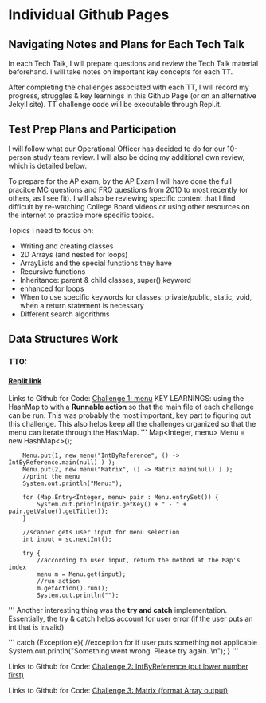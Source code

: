 # Individual Github Pages

## Navigating Notes and Plans for Each Tech Talk
In each Tech Talk, I will prepare questions and review the Tech Talk material beforehand. I will take notes on important key concepts for each TT. 

After completing the challenges associated with each TT, I will record my progress, struggles & key learnings in this Github Page (or on an alternative Jekyll site). TT challenge code will be executable through Repl.it.

## Test Prep Plans and Participation

I will follow what our Operational Officer has decided to do for our 10-person study team review. I will also be doing my additional own review, which is detailed below.

To prepare for the AP exam, by the AP Exam I will have done the full pracitce MC questions and FRQ questions from 2010 to most recently (or others, as I see fit). I will also be reviewing specific content that I find difficult by re-watching College Board videos or using other resources on the internet to practice more specific topics.

Topics I need to focus on:
* Writing and creating classes
* 2D Arrays (and nested for loops)
* ArrayLists and the special functions they have
* Recursive functions
* Inheritance: parent & child classes, super() keyword
* enhanced for loops
* When to use specific keywords for classes: private/public, static, void, when a return statement is necessary
* Different search algorithms


## Data Structures Work

### TT0: 
#### [Replit link](https://replit.com/@RachelWei1/Data-Structures-Indiv)

Links to Github for Code: [Challenge 1: menu](https://github.com/wrachel/tri3Individual/blob/master/tri3Individual/src/menu.java)
KEY LEARNINGS: using the HashMap to with a **Runnable action** so that the main file of each challenge can be run. This was probably the most important, key part to figuring out this challenge. This also helps keep all the challenges organized so that the menu can iterate through the HashMap.
'''
Map<Integer, menu> Menu = new HashMap<>();

        Menu.put(1, new menu("IntByReference", () -> IntByReference.main(null) ) );
        Menu.put(2, new menu("Matrix", () -> Matrix.main(null) ) );
        //print the menu
        System.out.println("Menu:");

        for (Map.Entry<Integer, menu> pair : Menu.entrySet()) {
            System.out.println(pair.getKey() + " - " + pair.getValue().getTitle());
        }

        //scanner gets user input for menu selection
        int input = sc.nextInt();

        try {
            //according to user input, return the method at the Map's index
            menu m = Menu.get(input);
            //run action
            m.getAction().run();
            System.out.println("");
'''
Another interesting thing was the **try and catch** implementation. Essentially, the try & catch helps account for user error (if the user puts an int that is invalid)

'''
catch (Exception e){
            //exception for if user puts something not applicable
            System.out.println("Something went wrong. Please try again. \n");
        }
'''

Links to Github for Code: [Challenge 2: IntByReference (put lower number first)](https://github.com/wrachel/tri3Individual/blob/master/tri3Individual/src/IntByReference.java)


Links to Github for Code: [Challenge 3: Matrix (format Array output)](https://github.com/wrachel/tri3Individual/blob/master/tri3Individual/src/Matrix.java)




